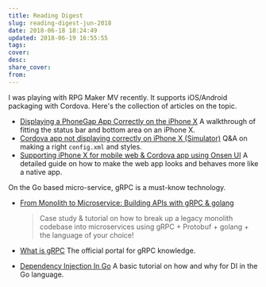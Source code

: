 ```yaml
---
title: Reading Digest
slug: reading-digest-jun-2018
date: 2018-06-18 18:24:49
updated: 2018-06-19 16:55:55
tags:
cover:
desc:
share_cover:
from:
---
```


I was playing with RPG Maker MV recently. It supports iOS/Android packaging with Cordova. Here's the collection of articles on the topic.

- [Displaying a PhoneGap App Correctly on the iPhone X](https://blog.phonegap.com/displaying-a-phonegap-app-correctly-on-the-iphone-x-c4a85664c493)
  A walkthrough of fitting the status bar and bottom area on an iPhone X.
- [Cordova app not displaying correctly on iPhone X (Simulator)](https://stackoverflow.com/questions/46232812/cordova-app-not-displaying-correctly-on-iphone-x-simulator)
  Q&A on making a right `config.xml` and styles.
- [Supporting iPhone X for mobile web & Cordova app using Onsen UI](https://medium.com/the-web-tub/supporting-iphone-x-for-mobile-web-cordova-app-using-onsen-ui-f17a4c272fcd)
  A detailed guide on how to make the web app looks and behaves more like a native app.

On the Go based micro-service, gRPC is a must-know technology.

- [From Monolith to Microservice: Building APIs with gRPC & golang](https://speakerdeck.com/cecyc/from-monolith-to-microservice-building-apis-with-grpc-and-golang)

  > Case study & tutorial on how to break up a legacy monolith codebase into microservices using gRPC + Protobuf + golang + the language of your choice!

- [What is gRPC](https://grpc.io/docs/guides/)
  The official portal for gRPC knowledge.

- [Dependency Injection In Go](https://medium.com/full-stack-tips/dependency-injection-in-go-99b09e2cc480)
  A basic tutorial on how and why for DI in the Go language.
